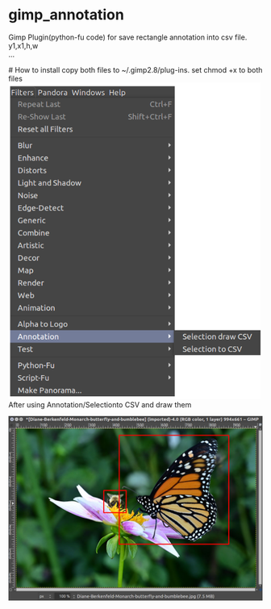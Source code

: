 # gimp_annotation
<p>
Gimp Plugin(python-fu code) for save rectangle annotation into csv file. <br>
y1,x1,h,w <br>
...
</p>
# How to install
copy both files to
~/.gimp2.8/plug-ins. set chmod +x to both files
<br>
<img src="gimp_annotation_menu.png" width="500"/>
<br>
After using Annotation/Selectionto CSV and draw them
<p>
<img src="gimp_annotation_sample.png" width="700"/>
</p>
